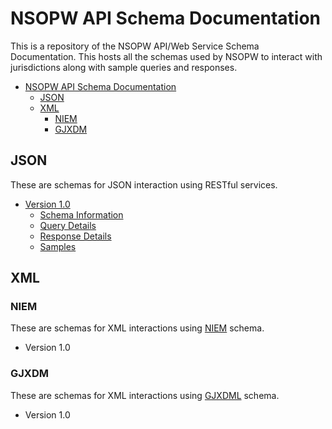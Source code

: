# NSOPW API Schema Documentation
This is a repository of the NSOPW API/Web Service Schema Documentation. This hosts all the schemas used by NSOPW to interact with jurisdictions along with sample queries and responses.

- [NSOPW API Schema Documentation](#nsopw-api-schema-documentation)
  - [JSON](#json)
  - [XML](#xml)
    - [NIEM](#niem)
    - [GJXDM](#gjxdm)

## JSON
These are schemas for JSON interaction using RESTful services.

- [Version 1.0](v1.0/json/README.md)
  - [Schema Information](v1.0/json/schema/README.md)
  - [Query Details](v1.0/json/QueryDetails.md)
  - [Response Details](v1.0/json/ResponseDetails.md)
  - [Samples](v1.0/json/samples/README.md)

## XML

### NIEM
These are schemas for XML interactions using [NIEM](https://www.niem.gov/) schema.

- Version 1.0

### GJXDM
These are schemas for XML interactions using [GJXDML](https://bja.ojp.gov/program/it/national-initiatives/gjxdm) schema.

- Version 1.0

